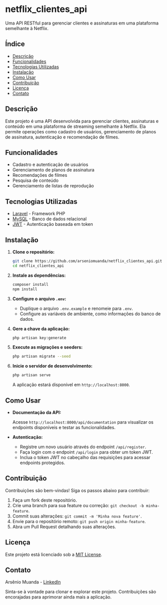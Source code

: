 # netflix_clientes_api

Uma API RESTful para gerenciar clientes e assinaturas em uma plataforma semelhante à Netflix.

## Índice

- [Descrição](#descrição)
- [Funcionalidades](#funcionalidades)
- [Tecnologias Utilizadas](#tecnologias-utilizadas)
- [Instalação](#instalação)
- [Como Usar](#como-usar)
- [Contribuição](#contribuição)
- [Licença](#licença)
- [Contato](#contato)

## Descrição

Este projeto é uma API desenvolvida para gerenciar clientes, assinaturas e conteúdo em uma plataforma de streaming semelhante à Netflix. Ela permite operações como cadastro de usuários, gerenciamento de planos de assinatura, autenticação e recomendação de filmes.

## Funcionalidades

- Cadastro e autenticação de usuários
- Gerenciamento de planos de assinatura
- Recomendações de filmes
- Pesquisa de conteúdo
- Gerenciamento de listas de reprodução

## Tecnologias Utilizadas

- [Laravel](https://laravel.com/) - Framework PHP
- [MySQL](https://www.mysql.com/) - Banco de dados relacional
- [JWT](https://jwt.io/) - Autenticação baseada em token

## Instalação

1. **Clone o repositório:**

   ```bash
   git clone https://github.com/arseniomuanda/netflix_clientes_api.git
   cd netflix_clientes_api
   ```

2. **Instale as dependências:**

   ```bash
   composer install
   npm install
   ```

3. **Configure o arquivo `.env`:**

   - Duplique o arquivo `.env.example` e renomeie para `.env`.
   - Configure as variáveis de ambiente, como informações do banco de dados.

4. **Gere a chave da aplicação:**

   ```bash
   php artisan key:generate
   ```

5. **Execute as migrações e seeders:**

   ```bash
   php artisan migrate --seed
   ```

6. **Inicie o servidor de desenvolvimento:**

   ```bash
   php artisan serve
   ```

   A aplicação estará disponível em `http://localhost:8000`.

## Como Usar

- **Documentação da API:**

  Acesse `http://localhost:8000/api/documentation` para visualizar os endpoints disponíveis e testar as funcionalidades.

- **Autenticação:**

  - Registre um novo usuário através do endpoint `/api/register`.
  - Faça login com o endpoint `/api/login` para obter um token JWT.
  - Inclua o token JWT no cabeçalho das requisições para acessar endpoints protegidos.

## Contribuição

Contribuições são bem-vindas! Siga os passos abaixo para contribuir:

1. Faça um fork deste repositório.
2. Crie uma branch para sua feature ou correção: `git checkout -b minha-feature`.
3. Commit suas alterações: `git commit -m 'Minha nova feature'`.
4. Envie para o repositório remoto: `git push origin minha-feature`.
5. Abra um Pull Request detalhando suas alterações.

## Licença

Este projeto está licenciado sob a [MIT License](LICENSE).

## Contato

Arsênio Muanda - [LinkedIn](https://www.linkedin.com/in/arseniomuanda/)

Sinta-se à vontade para clonar e explorar este projeto. Contribuições são encorajadas para aprimorar ainda mais a aplicação.


